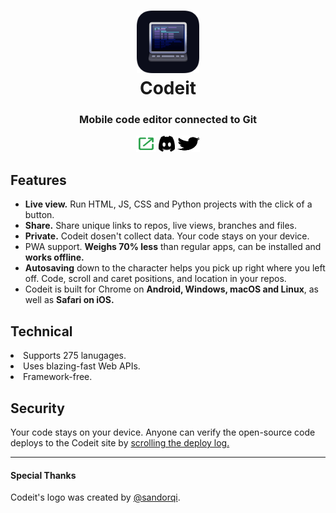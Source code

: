 <h1 align="center">
  <a href="https://codeit.codes"><img src="/icons/app-favicon.png" height="100" width="100"></a>
  <br>
  Codeit
</h1>
<p align="center">
  <h3 align="center">  
    Mobile code editor connected to Git
  </h3>
</p>
<p align="center">
  <a href="https://codeit.codes"><img src="/icons/social/tryit.svg" width="32" height="26"></a>
  <a href="https://discord.gg/47RFy3Vfmg"><img src="/icons/social/discordapp.svg" width="26" height="26"></a>
  <a href="https://twitter.com/codeitcodes"><img src="/icons/social/twitter.svg" width="36" height="26"></a>
</p>

<h2>Features</h2>

<ul>

  <li><b>Live view.</b> Run HTML, JS, CSS and Python projects with the click of a button.</li>
  
  <li><b>Share.</b> Share unique links to repos, live views, branches and files.</li>
  
  <li><b>Private.</b> Codeit dosen't collect data. Your code stays on your device.</li>
  
  <li>PWA support. <b>Weighs 70% less</b> than regular apps, can be installed and <b>works offline.</b></li>
  
  <li><b>Autosaving</b> down to the character helps you pick up right where you left off. Code, scroll and caret positions, and location in your repos.</li>
  
  <li>Codeit is built for Chrome on <b>Android, Windows, macOS and Linux</b>, as well as <b>Safari on iOS.</b></li>

</ul>
<h2>Technical</h2>

<li>Supports 275 lanugages.</li>

<li>Uses blazing-fast Web APIs.</li>

<li>Framework-free.</li>

<h2>Security</h2>

Your code stays on your device. Anyone can verify the open-source code deploys to the Codeit site by <a href="https://app.netlify.com/sites/codeitcodes/deploys?filter=main">scrolling the deploy log.</a></li>

<hr>

<h4>Special Thanks</h4>
Codeit's logo was created by <a href="https://twitter.com/sandorqi">@sandorqi</a>.
